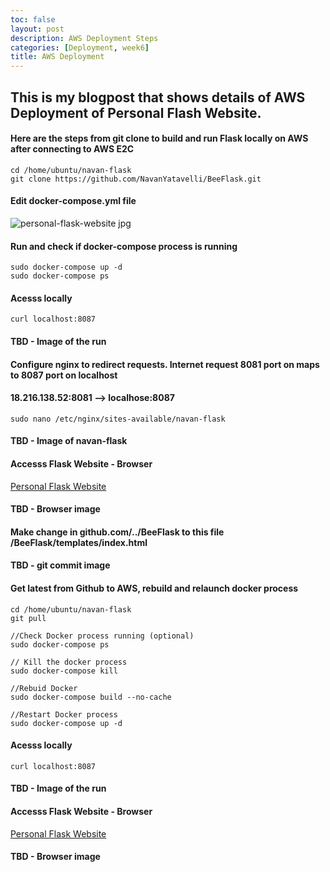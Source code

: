 ```yaml
---
toc: false
layout: post
description: AWS Deployment Steps 
categories: [Deployment, week6]
title: AWS Deployment
---
```


## This is my blogpost that shows details of AWS Deployment of Personal Flash Website. 

####  Here are the steps from git clone to build and run Flask locally on AWS after connecting to AWS E2C
```
cd /home/ubuntu/navan-flask
git clone https://github.com/NavanYatavelli/BeeFlask.git
```
####  Edit docker-compose.yml file 
<img src="{{site.baseurl}}/images/personal-flask-website.jpg" alt="personal-flask-website jpg">

#### Run and check if docker-compose process is running
```
sudo docker-compose up -d
sudo docker-compose ps
```

#### Acesss locally
```
curl localhost:8087
```
#### TBD - Image of the run

#### Configure nginx to redirect requests. Internet request 8081 port on maps to 8087 port on localhost
#### 18.216.138.52:8081 --> localhose:8087
```
sudo nano /etc/nginx/sites-available/navan-flask
```
#### TBD - Image of navan-flask

#### Accesss Flask Website - Browser
[Personal Flask Website](http://18.216.138.52:8081/)
#### TBD - Browser image

#### Make change in github.com/../BeeFlask to this file /BeeFlask/templates/index.html
#### TBD - git commit image

#### Get latest from Github to AWS, rebuild and relaunch docker process
```
cd /home/ubuntu/navan-flask
git pull

//Check Docker process running (optional)
sudo docker-compose ps

// Kill the docker process
sudo docker-compose kill

//Rebuid Docker
sudo docker-compose build --no-cache

//Restart Docker process
sudo docker-compose up -d
```

#### Acesss locally
```
curl localhost:8087
```
#### TBD - Image of the run

#### Accesss Flask Website - Browser
[Personal Flask Website](http://18.216.138.52:8081/)
#### TBD - Browser image



